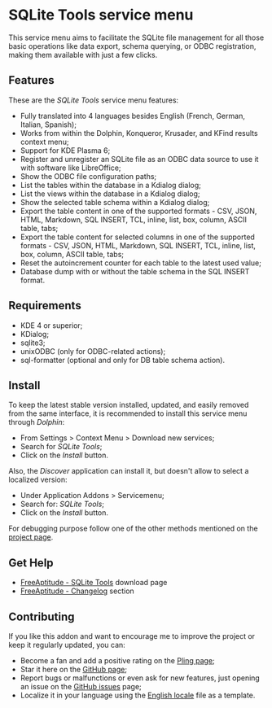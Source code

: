 # SQLite Tools service menu

This service menu aims to facilitate the SQLite file management for all those basic operations
like data export, schema querying, or ODBC registration, making them available with just a few clicks.

## Features

These are the *SQLite Tools* service menu features:

- Fully translated into 4 languages besides English
  (French, German, Italian, Spanish);
- Works from within the Dolphin, Konqueror, Krusader, and KFind results context menu;
- Support for KDE Plasma 6;
- Register and unregister an SQLite file as an ODBC data source to use it with software like LibreOffice;
- Show the ODBC file configuration paths;
- List the tables within the database in a Kdialog dialog;
- List the views within the database in a Kdialog dialog;
- Show the selected table schema within a Kdialog dialog;
- Export the table content in one of the supported formats -
  CSV, JSON, HTML, Markdown, SQL INSERT, TCL,
  inline, list, box, column, ASCII table, tabs;
- Export the table content for selected columns in one of the
  supported formats -
  CSV, JSON, HTML, Markdown, SQL INSERT, TCL,
  inline, list, box, column, ASCII table, tabs;
- Reset the autoincrement counter for each table to the latest used value;
- Database dump with or without the table schema in the SQL INSERT format.

## Requirements

- KDE 4 or superior;
- KDialog;
- sqlite3;
- unixODBC (only for ODBC-related actions);
- sql-formatter (optional and only for DB table schema action).

## Install

To keep the latest stable version installed, updated, and easily removed from the same interface,
it is recommended to install this service menu through *Dolphin*:

- From Settings > Context Menu > Download new services;
- Search for *SQLite Tools*;
- Click on the *Install* button.

Also, the *Discover* application can install it, but doesn't allow to select a localized version:

- Under Application Addons > Servicemenu;
- Search for: *SQLite Tools*;
- Click on the *Install* button.

For debugging purpose follow one of the other methods mentioned on the [project page][installation].

## Get Help

- [FreeAptitude - SQLite Tools][download] download page
- [FreeAptitude - Changelog][changelog] section

## Contributing

If you like this addon and want to encourage me to improve the project or keep it
regularly updated, you can:

- Become a fan and add a positive rating on the [Pling page][pling];
- Star it here on the [GitHub page][github];
- Report bugs or malfunctions or even ask for new features, just opening an issue
  on the [GitHub issues][issues] page;
- Localize it in your language using the [English locale][locale] file as a template.

[download]: https://freeaptitude.altervista.org/downloads/sqlite-tools.html "SQLite Tools download page on FreeAptitude"
[changelog]: https://freeaptitude.altervista.org/downloads/sqlite-tools.html#changelog "SQLite Tools changelog on FreeAptitude"
[installation]: https://freeaptitude.altervista.org/downloads/sqlite-tools.html#installation "SQLite Tools installation on FreeAptitude"
[pling]: https://pling.com/p/2129310/ "SQLite Tools page on Pling"
[github]: https://github.com/fabiomux/kde-servicemenus "KDE ServiceMenus page on GitHub"
[issues]: https://github.com/fabiomux/kde-servicemenus/issues "KDE ServiceMenus issues page on GitHub"
[locale]: https://github.com/fabiomux/kde-servicemenus/blob/main/sqlite_tools/locale/en.yaml "English localization file to use as template"
[contributing]: https://github.com/fabiomux/kde-servicemenus#contributing "How to contribute to the SQLite Tools project"
[§]: # "Generated by servicemenu_generator"
